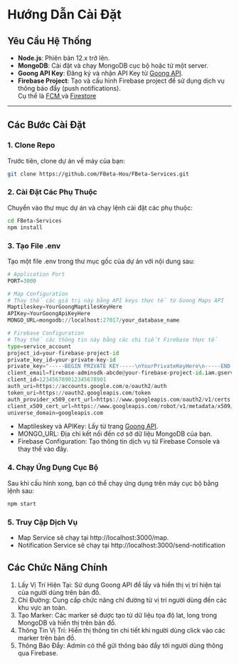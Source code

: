 
# Hướng Dẫn Cài Đặt 

## **Yêu Cầu Hệ Thống**

- **Node.js**: Phiên bản 12.x trở lên.
- **MongoDB**: Cài đặt và chạy MongoDB cục bộ hoặc từ một server.
- **Goong API Key**: Đăng ký và nhận API Key từ [Goong API](https://goong.io/).
- **Firebase Project**: Tạo và cấu hình Firebase project để sử dụng dịch vụ thông báo đẩy (push notifications). <br>Cụ thể là 
[FCM ](https://firebase.google.com/docs/cloud-messaging?hl=vi) và [Firestore](https://firebase.google.com/docs/firestore?hl=vi)

---

## **Các Bước Cài Đặt**

### 1. Clone Repo

Trước tiên, clone dự án về máy của bạn:

```bash
git clone https://github.com/FBeta-Hou/FBeta-Services.git
```

### 2. Cài Đặt Các Phụ Thuộc

Chuyển vào thư mục dự án và chạy lệnh cài đặt các phụ thuộc:

```bash
cd FBeta-Services
npm install
```

### 3. Tạo File .env

Tạo một file .env trong thư mục gốc của dự án với nội dung sau:
```py linenums="1"
# Application Port
PORT=3000

# Map Configuration
# Thay thế các giá trị này bằng API keys thực tế từ Goong Maps API
Maptileskey=YourGoongMaptilesKeyHere
APIKey=YourGoongApiKeyHere
MONGO_URL=mongodb://localhost:27017/your_database_name

# Firebase Configuration
# Thay thế các thông tin này bằng các chi tiết Firebase thực tế
type=service_account
project_id=your-firebase-project-id
private_key_id=your-private-key-id
private_key="-----BEGIN PRIVATE KEY-----\nYourPrivateKeyHere\n-----END PRIVATE KEY-----\n"
client_email=firebase-adminsdk-abcde@your-firebase-project-id.iam.gserviceaccount.com
client_id=123456789012345678901
auth_uri=https://accounts.google.com/o/oauth2/auth
token_uri=https://oauth2.googleapis.com/token
auth_provider_x509_cert_url=https://www.googleapis.com/oauth2/v1/certs
client_x509_cert_url=https://www.googleapis.com/robot/v1/metadata/x509/firebase-adminsdk-abcde%40your-firebase-project-id.iam.gserviceaccount.com
universe_domain=googleapis.com

```

- Maptileskey và APIKey: Lấy từ trang [Goong API](https://goong.io/).
- MONGO_URL: Địa chỉ kết nối đến cơ sở dữ liệu MongoDB của bạn.
- Firebase Configuration: Tạo thông tin dịch vụ từ Firebase Console và thay thế vào đây. 
### 4. Chạy Ứng Dụng Cục Bộ 

Sau khi cấu hình xong, bạn có thể chạy ứng dụng trên máy cục bộ bằng lệnh sau:

```bash
npm start
```

### 5. Truy Cập Dịch Vụ

- Map Service sẽ chạy tại http://localhost:3000/map.
- Notification Service sẽ chạy tại http://localhost:3000/send-notification 

## Các Chức Năng Chính

1. Lấy Vị Trí Hiện Tại: Sử dụng Goong API để lấy và hiển thị vị trí hiện tại của người dùng trên bản đồ.
2. Chỉ Đường: Cung cấp chức năng chỉ đường từ vị trí người dùng đến các khu vực an toàn.
3. Tạo Marker: Các marker sẽ được tạo từ dữ liệu tọa độ lat, long trong MongoDB và hiển thị trên bản đồ.
4. Thông Tin Vị Trí: Hiển thị thông tin chi tiết khi người dùng click vào các marker trên bản đồ.
5. Thông Báo Đẩy: Admin có thể gửi thông báo đẩy tới người dùng thông qua Firebase.
